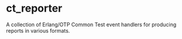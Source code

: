 # ct_reporter

A collection of Erlang/OTP Common Test event handlers for producing reports in
various formats.
